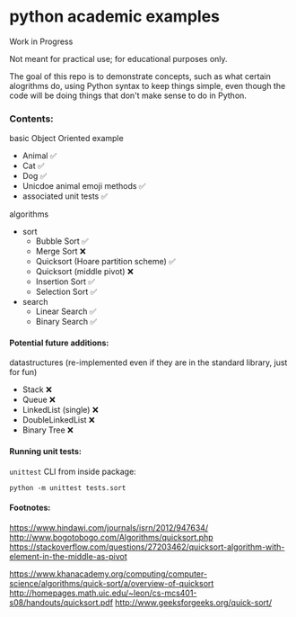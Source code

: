# python academic examples
Work in Progress

Not meant for practical use; for educational purposes only.

The goal of this repo is to demonstrate concepts, such as what certain alogrithms do,
using Python syntax to keep things simple,
even though the code will be doing things that don't make sense to do in Python.

### Contents:

basic Object Oriented example
- Animal :white_check_mark:
- Cat :white_check_mark:
- Dog :white_check_mark:
- Unicdoe animal emoji methods :white_check_mark:
- associated unit tests :white_check_mark:

algorithms
- sort
  - Bubble Sort :white_check_mark:
  - Merge Sort :x:
  - Quicksort (Hoare partition scheme) :white_check_mark:
  - Quicksort (middle pivot) :x:
  - Insertion Sort :white_check_mark:
  - Selection Sort :white_check_mark:
- search
  - Linear Search :white_check_mark:
  - Binary Search :white_check_mark:

#### Potential future additions:

datastructures (re-implemented even if they are in the standard library, just for fun)
- Stack :x:
- Queue :x:
- LinkedList (single) :x:
- DoubleLinkedList :x:
- Binary Tree :x:

#### Running unit tests:
`unittest` CLI from inside package:

    python -m unittest tests.sort


#### Footnotes:

https://www.hindawi.com/journals/isrn/2012/947634/
http://www.bogotobogo.com/Algorithms/quicksort.php
https://stackoverflow.com/questions/27203462/quicksort-algorithm-with-element-in-the-middle-as-pivot


https://www.khanacademy.org/computing/computer-science/algorithms/quick-sort/a/overview-of-quicksort
http://homepages.math.uic.edu/~leon/cs-mcs401-s08/handouts/quicksort.pdf
http://www.geeksforgeeks.org/quick-sort/
